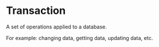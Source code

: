 
# Transaction

A set of operations applied to a database.


For example:
changing data,
getting data,
updating data, etc.

